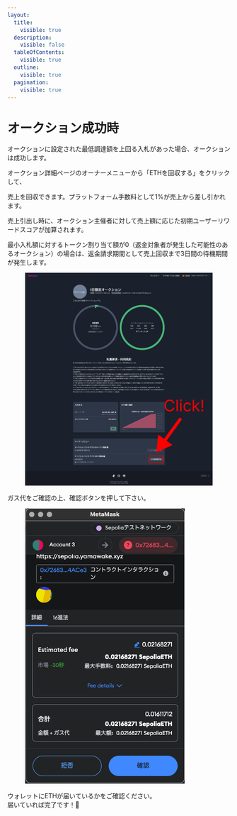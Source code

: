 ```yaml
---
layout:
  title:
    visible: true
  description:
    visible: false
  tableOfContents:
    visible: true
  outline:
    visible: true
  pagination:
    visible: true
---
```


# オークション成功時

オークションに設定された最低調達額を上回る入札があった場合、オークションは成功します。

オークション詳細ページのオーナーメニューから「ETHを回収する」をクリックして、

売上を回収できます。プラットフォーム手数料として1%が売上から差し引かれます。

売上引出し時に、オークション主催者に対して売上額に応じた初期ユーザーリワードスコアが加算されます。

&#x20;最小入札額に対するトークン割り当て額が0（返金対象者が発生した可能性のあるオークション）の場合は、返金請求期間として売上回収まで3日間の待機期間が発生します。

<figure><img src="../../../../.gitbook/assets/Group 1 (25) (1).png" alt=""><figcaption></figcaption></figure>

ガス代をご確認の上、確認ボタンを押して下さい。

<figure><img src="../../../../.gitbook/assets/スクリーンショット 2024-03-18 22.07.40.png" alt=""><figcaption></figcaption></figure>

ウォレットにETHが届いているかをご確認ください。\
届いていれば完了です！🎉
